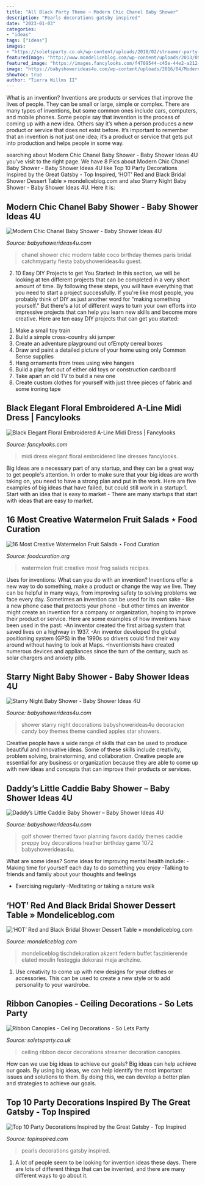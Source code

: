 ```yaml
---
title: "All Black Party Theme ~ Modern Chic Chanel Baby Shower"
description: "Pearls decorations gatsby inspired"
date: "2023-01-03"
categories:
- "ideas"
tags: ["ideas"]
images:
- "https://soletsparty.co.uk/wp-content/uploads/2018/02/streamer-party-decor-ceiling.png"
featuredImage: "http://www.mondeliceblog.com/wp-content/uploads/2013/05/order074(pp_w665_h869).jpg"
featured_image: "https://images.fancylooks.com/f4709544-c45e-44e2-a212-9b460b113db9.jpg"
image: "https://babyshowerideas4u.com/wp-content/uploads/2016/04/Modern-Chic-Chanel-Baby-Shower-Guest-Table.jpg"
ShowToc: true
author: "Tierra Willms II"
---
```



What is an invention?
Inventions are products or services that improve the lives of people. They can be small or large, simple or complex. There are many types of inventions, but some common ones include cars, computers, and mobile phones. Some people say that invention is the process of coming up with a new idea. Others say it’s when a person produces a new product or service that does not exist before. It’s important to remember that an invention is not just one idea; it’s a product or service that gets put into production and helps people in some way.

	

		
searching about Modern Chic Chanel Baby Shower - Baby Shower Ideas 4U you've visit to the right page. We have 8 Pics about Modern Chic Chanel Baby Shower - Baby Shower Ideas 4U like Top 10 Party Decorations Inspired by the Great Gatsby - Top Inspired, ‘HOT’ Red and Black Bridal Shower Dessert Table » mondeliceblog.com and also Starry Night Baby Shower - Baby Shower Ideas 4U. Here it is:
		
    
## Modern Chic Chanel Baby Shower - Baby Shower Ideas 4U

<img loading=lazy src="https://babyshowerideas4u.com/wp-content/uploads/2016/04/Modern-Chic-Chanel-Baby-Shower-Guest-Table.jpg" onerror="this.onerror=null;this.src='https://tse2.mm.bing.net/th?id=OIP.5LE-3b8sKyGWNWd4gugLpwHaJ4&amp;pid=15.1';" alt="Modern Chic Chanel Baby Shower - Baby Shower Ideas 4U">

_Source: babyshowerideas4u.com_

>chanel shower chic modern table coco birthday themes paris bridal catchmyparty fiesta babyshowerideas4u guest. 

	

2) 10 Easy DIY Projects to get You Started: In this section, we will be looking at ten different projects that can be completed in a very short amount of time. By following these steps, you will have everything that you need to start a project successfully.
If you're like most people, you probably think of DIY as just another word for "making something yourself." But there's a lot of different ways to turn your own efforts into impressive projects that can help you learn new skills and become more creative. Here are ten easy DIY projects that can get you started: 
1. Make a small toy train
2. Build a simple cross-country ski jumper
3. Create an adventure playground out ofEmpty cereal boxes
4. Draw and paint a detailed picture of your home using only Common Sense supplies
5. Hang ornaments from trees using wire hangers
6. Build a play fort out of either old toys or construction cardboard 
7. Take apart an old TV to build a new one 
8. Create custom clothes for yourself with just three pieces of fabric and some ironing tape 

    
## Black Elegant Floral Embroidered A-Line Midi Dress | Fancylooks

<img loading=lazy src="https://images.fancylooks.com/f4709544-c45e-44e2-a212-9b460b113db9.jpg" onerror="this.onerror=null;this.src='https://tse2.mm.bing.net/th?id=OIP.nLSJUNYJ7SvTWNPdM47d2QHaJ_&amp;pid=15.1';" alt="Black Elegant Floral Embroidered A-Line Midi Dress | Fancylooks">

_Source: fancylooks.com_

>midi dress elegant floral embroidered line dresses fancylooks. 

	

Big Ideas are a necessary part of any startup, and they can be a great way to get people's attention. In order to make sure that your big ideas are worth taking on, you need to have a strong plan and put in the work. Here are five examples of big ideas that have failed, but could still work in a startup:1. Start with an idea that is easy to market - There are many startups that start with ideas that are easy to market.

    
## 16 Most Creative Watermelon Fruit Salads ⋆ Food Curation

<img loading=lazy src="http://foodcuration.org/wp-content/uploads/2016/07/img_3446-683x1024-683x1024.jpg" onerror="this.onerror=null;this.src='https://tse1.mm.bing.net/th?id=OIP.nEQqBUT0ygYJETQbRvTuLAHaLG&amp;pid=15.1';" alt="16 Most Creative Watermelon Fruit Salads ⋆ Food Curation">

_Source: foodcuration.org_

>watermelon fruit creative most frog salads recipes. 

	

Uses for inventions: What can you do with an invention?
Inventions offer a new way to do something, make a product or change the way we live. They can be helpful in many ways, from improving safety to solving problems we face every day. Sometimes an invention can be used for its own sake - like a new phone case that protects your phone - but other times an inventor might create an invention for a company or organization, hoping to improve their product or service. Here are some examples of how inventions have been used in the past: 
-An inventor created the first airbag system that saved lives on a highway in 1937.
-An inventor developed the global positioning system (GPS) in the 1990s so drivers could find their way around without having to look at Maps.
-Inventionists have created numerous devices and appliances since the turn of the century, such as solar chargers and anxiety pills.

    
## Starry Night Baby Shower - Baby Shower Ideas 4U

<img loading=lazy src="https://babyshowerideas4u.com/wp-content/uploads/2016/09/Starry-Night-Baby-Shower-Candied-Apples.jpg" onerror="this.onerror=null;this.src='https://tse3.mm.bing.net/th?id=OIP.d3Oqj8h7n6iIgZmco2JIUQHaJ4&amp;pid=15.1';" alt="Starry Night Baby Shower - Baby Shower Ideas 4U">

_Source: babyshowerideas4u.com_

>shower starry night decorations babyshowerideas4u decoracion candy boy themes theme candied apples star showers. 

	

Creative people have a wide range of skills that can be used to produce beautiful and innovative ideas. Some of these skills include creativity, problem solving, brainstorming, and collaboration. Creative people are essential for any business or organization because they are able to come up with new ideas and concepts that can improve their products or services.

    
## Daddy’s Little Caddie Baby Shower – Baby Shower Ideas 4U

<img loading=lazy src="https://babyshowerideas4u.com/wp-content/uploads/2014/02/golf-1072_600x397.jpg" onerror="this.onerror=null;this.src='https://tse4.mm.bing.net/th?id=OIP.geWqr8O04N2mTwQmIhgnwAHaE5&amp;pid=15.1';" alt="Daddy’s Little Caddie Baby Shower – Baby Shower Ideas 4U">

_Source: babyshowerideas4u.com_

>golf shower themed favor planning favors daddy themes caddie preppy boy decorations heather birthday game 1072 babyshowerideas4u. 

	

What are some ideas?
Some ideas for improving mental health include: 
-Making time for yourself each day to do something you enjoy 
-Talking to friends and family about your thoughts and feelings 
- Exercising regularly 
-Meditating or taking a nature walk

    
## ‘HOT’ Red And Black Bridal Shower Dessert Table » Mondeliceblog.com

<img loading=lazy src="http://www.mondeliceblog.com/wp-content/uploads/2013/05/order074(pp_w665_h869).jpg" onerror="this.onerror=null;this.src='https://tse3.mm.bing.net/th?id=OIP.ZT9PimkWJx0x_mSDT08RlAHaJr&amp;pid=15.1';" alt="‘HOT’ Red and Black Bridal Shower Dessert Table » mondeliceblog.com">

_Source: mondeliceblog.com_

>mondeliceblog tischdekoration akzent federn buffet faszinierende elated moulin festeggia dekorasi meja archzine. 

	

1. Use creativity to come up with new designs for your clothes or accessories. This can be used to create a new style or to add personality to your wardrobe.

    
## Ribbon Canopies - Ceiling Decorations - So Lets Party

<img loading=lazy src="https://soletsparty.co.uk/wp-content/uploads/2018/02/streamer-party-decor-ceiling.png" onerror="this.onerror=null;this.src='https://tse3.mm.bing.net/th?id=OIP.G3PlaDqJD0fxkdHgKfoLGAHaJ4&amp;pid=15.1';" alt="Ribbon Canopies - Ceiling Decorations - So Lets Party">

_Source: soletsparty.co.uk_

>ceiling ribbon decor decorations streamer decoration canopies. 

	

How can we use big ideas to achieve our goals?
Big ideas can help achieve our goals. By using big ideas, we can help identify the most important issues and solutions to them. By doing this, we can develop a better plan and strategies to achieve our goals.

    
## Top 10 Party Decorations Inspired By The Great Gatsby - Top Inspired

<img loading=lazy src="https://www.topinspired.com/wp-content/uploads/2017/08/Pearls.jpg" onerror="this.onerror=null;this.src='https://tse1.mm.bing.net/th?id=OIP.KZ01LuD9mXFm7GQY595dKQHaLQ&amp;pid=15.1';" alt="Top 10 Party Decorations Inspired by the Great Gatsby - Top Inspired">

_Source: topinspired.com_

>pearls decorations gatsby inspired. 

	

1. A lot of people seem to be looking for invention ideas these days. There are lots of different things that can be invented, and there are many different ways to go about it. 

